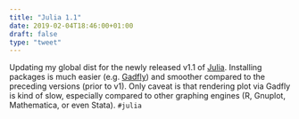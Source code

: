 ```yaml
---
title: "Julia 1.1"
date: 2019-02-04T18:46:00+01:00
draft: false
type: "tweet"
---
```


Updating my global dist for the newly released v1.1 of [Julia](https://julialang.org). Installing
packages is much easier (e.g. [Gadfly](http://gadflyjl.org)) and smoother compared to the preceding
versions (prior to v1). Only caveat is that rendering plot via Gadfly is kind of
slow, especially compared to other graphing engines (R, Gnuplot, Mathematica, or
even Stata). `#julia`
